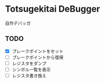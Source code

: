 # Totsugekitai DeBugger

自作デバッガ

## TODO

- [x] ブレークポイントをセット
- [ ] ブレークポイントから復帰
- [ ] レジスタをダンプ
- [ ] シンボル一覧を表示
- [ ] レジスタ書き換え
